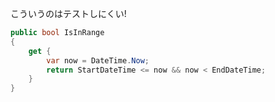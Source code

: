 こういうのはテストしにくい!

```csharp
public bool IsInRange
{
    get {
        var now = DateTime.Now;
        return StartDateTime <= now && now < EndDateTime;
    }
}
```
